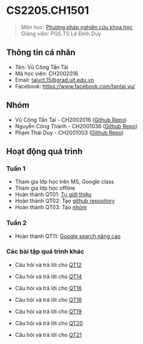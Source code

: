 # CS2205.CH1501

> Môn học: [Phương pháp nghiên cứu khoa học](https://classroom.google.com/u/1/c/MjU1MDMxNDMzMDk5)  
> Giảng viên: PGS.TS Lê Đình Duy

## Thông tin cá nhân

- Tên: Vũ Công Tấn Tài
- Mã học viên: CH2002016
- Email: taivct.15@grad.uit.edu.vn
- Facebook: https://www.facebook.com/tantai.vu/

## Nhóm

- Vũ Công Tấn Tài - CH2002016 ([Github Repo](https://github.com/tai-vu-hcmuit/CS2205.CH1501.PPNCKH))
- Nguyễn Công Thành - CH2001036 ([Github Repo](https://github.com/NCThanhNguyenPhoto/CS2205.CH1501))
- Phạm Thái Duy - CH2001003 ([Github Repo](https://github.com/duypt15uit/CS2205.CH1501))

## Hoạt động quá trình

### Tuần 1

- Tham gia lớp học trên MS, Google class
- Tham gia lớp học offline
- Hoàn thành QT01: [Tự giới thiệu](https://classroom.google.com/u/1/c/MjU1MDMxNDMzMDk5/m/Mjg3NzY4OTA3OTE1/details)
- Hoàn thành QT02: Tạo [github repository](https://github.com/tai-vu-hcmuit/CS2205.CH1501.PPNCKH)
- Hoàn thành QT03: Tạo [nhóm](https://classroom.google.com/u/1/c/MjU1MDMxNDMzMDk5/m/Mjg3NzY4OTA3OTU4/details)

### Tuần 2

- Hoàn thành QT11: [Google search nâng cao](https://classroom.google.com/u/2/c/MjU1MDMxNDMzMDk5/m/Mjk4NTY3NTk0MjA4/details)

### Các bài tập quá trình khác

- Câu hỏi và trả lời cho [QT12](https://github.com/tai-vu-hcmuit/CS2205.CH1501.PPNCKH/blob/master/QT/QT12.md)

- Câu hỏi và trả lời cho [QT14](https://github.com/tai-vu-hcmuit/CS2205.CH1501.PPNCKH/blob/master/QT/QT14_MindMap.jpg)

- Câu hỏi và trả lời cho [QT16](https://github.com/tai-vu-hcmuit/CS2205.CH1501.PPNCKH/blob/master/QT/QT16.md)

- Câu hỏi và trả lời cho [QT18](https://github.com/tai-vu-hcmuit/CS2205.CH1501.PPNCKH/blob/master/QT/QT18.md)

- Câu hỏi và trả lời cho [QT19](https://github.com/tai-vu-hcmuit/CS2205.CH1501.PPNCKH/blob/master/QT/QT19.md)

- Câu hỏi và trả lời cho [QT20](https://github.com/tai-vu-hcmuit/CS2205.CH1501.PPNCKH/blob/master/QT/QT20_critical_thinking.md)

- Câu hỏi và trả lời cho [QT21](https://github.com/tai-vu-hcmuit/CS2205.CH1501.PPNCKH/blob/master/QT/QT20_critical_thinking_obstacle.md)
